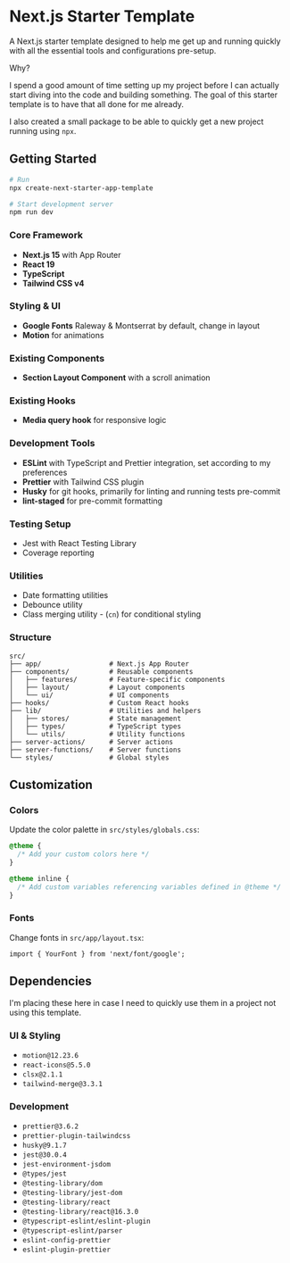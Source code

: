 # Next.js Starter Template

A Next.js starter template designed to help me get up and running quickly with all the essential tools and configurations pre-setup.

Why?

I spend a good amount of time setting up my project before I can actually start diving into the code and building something. The goal of this starter template is to have that all done for me already.

I also created a small package to be able to quickly get a new project running using `npx`.

## Getting Started

```bash
# Run
npx create-next-starter-app-template

# Start development server
npm run dev
```

### Core Framework

- **Next.js 15** with App Router
- **React 19**
- **TypeScript**
- **Tailwind CSS v4**

### Styling & UI

- **Google Fonts** Raleway & Montserrat by default, change in layout
- **Motion** for animations

### Existing Components

- **Section Layout Component** with a scroll animation

### Existing Hooks

- **Media query hook** for responsive logic

### Development Tools

- **ESLint** with TypeScript and Prettier integration, set according to my preferences
- **Prettier** with Tailwind CSS plugin
- **Husky** for git hooks, primarily for linting and running tests pre-commit
- **lint-staged** for pre-commit formatting

### Testing Setup

- Jest with React Testing Library
- Coverage reporting

### Utilities

- Date formatting utilities
- Debounce utility
- Class merging utility - (`cn`) for conditional styling

### Structure

```
src/
├── app/                 # Next.js App Router
├── components/          # Reusable components
│   ├── features/        # Feature-specific components
│   ├── layout/          # Layout components
│   └── ui/              # UI components
├── hooks/               # Custom React hooks
├── lib/                 # Utilities and helpers
│   ├── stores/          # State management
│   ├── types/           # TypeScript types
│   └── utils/           # Utility functions
├── server-actions/      # Server actions
├── server-functions/    # Server functions
└── styles/              # Global styles
```

## Customization

### Colors

Update the color palette in `src/styles/globals.css`:

```css
@theme {
  /* Add your custom colors here */
}

@theme inline {
  /* Add custom variables referencing variables defined in @theme */
}
```

### Fonts

Change fonts in `src/app/layout.tsx`:

```tsx
import { YourFont } from 'next/font/google';
```

## Dependencies

I'm placing these here in case I need to quickly use them in a project not using this template.

### UI & Styling

- `motion@12.23.6`
- `react-icons@5.5.0`
- `clsx@2.1.1`
- `tailwind-merge@3.3.1`

### Development

- `prettier@3.6.2`
- `prettier-plugin-tailwindcss`
- `husky@9.1.7`
- `jest@30.0.4`
- `jest-environment-jsdom`
- `@types/jest`
- `@testing-library/dom`
- `@testing-library/jest-dom`
- `@testing-library/react`
- `@testing-library/react@16.3.0`
- `@typescript-eslint/eslint-plugin`
- `@typescript-eslint/parser`
- `eslint-config-prettier`
- `eslint-plugin-prettier`
